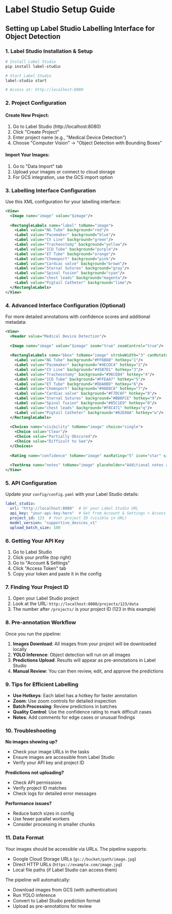 # Label Studio Setup Guide

## Setting up Label Studio Labelling Interface for Object Detection

### 1. Label Studio Installation & Setup

```bash
# Install Label Studio
pip install label-studio

# Start Label Studio
label-studio start

# Access at: http://localhost:8080
```

### 2. Project Configuration

#### Create New Project:
1. Go to Label Studio (http://localhost:8080)
2. Click "Create Project"
3. Enter project name (e.g., "Medical Device Detection")
4. Choose "Computer Vision" → "Object Detection with Bounding Boxes"

#### Import Your Images:
1. Go to "Data Import" tab
2. Upload your images or connect to cloud storage
3. For GCS integration, use the GCS import option

### 3. Labelling Interface Configuration

Use this XML configuration for your labelling interface:

```xml
<View>
  <Image name="image" value="$image"/>
  
  <RectangleLabels name="label" toName="image">
    <Label value="NG Tube" background="red"/>
    <Label value="Pacemaker" background="blue"/>
    <Label value="CV Line" background="green"/>
    <Label value="Tracheostomy" background="yellow"/>
    <Label value="ICD Tube" background="purple"/>
    <Label value="ET Tube" background="orange"/>
    <Label value="Chemoport" background="pink"/>
    <Label value="Cardiac valve" background="brown"/>
    <Label value="Sternal Sutures" background="gray"/>
    <Label value="Spinal fusion" background="cyan"/>
    <Label value="chest leads" background="magenta"/>
    <Label value="Pigtail Catheter" background="lime"/>
  </RectangleLabels>
</View>
```

### 4. Advanced Interface Configuration (Optional)

For more detailed annotations with confidence scores and additional metadata:

```xml
<View>
  <Header value="Medical Device Detection"/>
  
  <Image name="image" value="$image" zoom="true" zoomControl="true"/>
  
  <RectangleLabels name="bbox" toName="image" strokeWidth="3" canRotate="true">
    <Label value="NG Tube" background="#FF6B6B" hotkey="1"/>
    <Label value="Pacemaker" background="#4ECDC4" hotkey="2"/>
    <Label value="CV Line" background="#45B7D1" hotkey="3"/>
    <Label value="Tracheostomy" background="#96CEB4" hotkey="4"/>
    <Label value="ICD Tube" background="#FFEAA7" hotkey="5"/>
    <Label value="ET Tube" background="#DDA0DD" hotkey="6"/>
    <Label value="Chemoport" background="#98D8C8" hotkey="7"/>
    <Label value="Cardiac valve" background="#F7DC6F" hotkey="8"/>
    <Label value="Sternal Sutures" background="#BB8FCE" hotkey="9"/>
    <Label value="Spinal fusion" background="#85C1E9" hotkey="0"/>
    <Label value="chest leads" background="#F8C471" hotkey="q"/>
    <Label value="Pigtail Catheter" background="#82E0AA" hotkey="w"/>
  </RectangleLabels>
  
  <Choices name="visibility" toName="image" choice="single">
    <Choice value="Clear"/>
    <Choice value="Partially Obscured"/>
    <Choice value="Difficult to See"/>
  </Choices>
  
  <Rating name="confidence" toName="image" maxRating="5" icon="star" size="medium"/>
  
  <TextArea name="notes" toName="image" placeholder="Additional notes about this image..." rows="3"/>
</View>
```

### 5. API Configuration

Update your `config/config.yaml` with your Label Studio details:

```yaml
label_studio:
  url: "http://localhost:8080"  # Or your Label Studio URL
  api_key: "your-api-key-here"  # Get from Account & Settings > Access Token
  project_id: 123  # Your project ID (visible in URL)
  model_version: "supportive_devices_v1"
  upload_batch_size: 100
```

### 6. Getting Your API Key

1. Go to Label Studio
2. Click your profile (top right)
3. Go to "Account & Settings"
4. Click "Access Token" tab
5. Copy your token and paste it in the config

### 7. Finding Your Project ID

1. Open your Label Studio project
2. Look at the URL: `http://localhost:8080/projects/123/data`
3. The number after `/projects/` is your project ID (123 in this example)

### 8. Pre-annotation Workflow

Once you run the pipeline:

1. **Images Download**: All images from your project will be downloaded locally
2. **YOLO Inference**: Object detection will run on all images
3. **Predictions Upload**: Results will appear as pre-annotations in Label Studio
4. **Manual Review**: You can then review, edit, and approve the predictions

### 9. Tips for Efficient Labelling

- **Use Hotkeys**: Each label has a hotkey for faster annotation
- **Zoom**: Use zoom controls for detailed inspection
- **Batch Processing**: Review predictions in batches
- **Quality Control**: Use the confidence rating to mark difficult cases
- **Notes**: Add comments for edge cases or unusual findings

### 10. Troubleshooting

**No images showing up?**
- Check your image URLs in the tasks
- Ensure images are accessible from Label Studio
- Verify your API key and project ID

**Predictions not uploading?**
- Check API permissions
- Verify project ID matches
- Check logs for detailed error messages

**Performance issues?**
- Reduce batch sizes in config
- Use fewer parallel workers
- Consider processing in smaller chunks

### 11. Data Format

Your images should be accessible via URLs. The pipeline supports:
- Google Cloud Storage URLs (`gs://bucket/path/image.jpg`)
- Direct HTTP URLs (`https://example.com/image.jpg`)
- Local file paths (if Label Studio can access them)

The pipeline will automatically:
- Download images from GCS (with authentication)
- Run YOLO inference
- Convert to Label Studio prediction format
- Upload as pre-annotations for review 